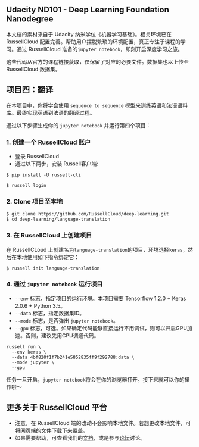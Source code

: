 ## Udacity ND101 - Deep Learning Foundation Nanodegree

本文档的素材来自于 Udacity 纳米学位《机器学习基础》。相关环境已在 RussellCloud 配置完善。帮助用户摆脱繁琐的环境配置，真正专注于课程的学习。通过 RussellCloud 准备的`jupyter notebook`，即刻开启深度学习之旅。

这些代码从官方的课程链接获取，仅保留了对应的必要文件。数据集也以上传至 RussellCloud 数据集。

## 项目四：翻译

在本项目中，你将学会使用	`sequence to sequence` 模型来训练英语和法语语料库。最终实现英语到法语的翻译过程。

通过以下步骤生成你的 `jupyter notebook` 并运行第四个项目：


### 1. 创建一个 RussellCloud 账户

- 登录 RussellCloud
- 通过以下两步，安装 Russell客户端:

```
$ pip install -U russell-cli

$ russell login
```

### 2. Clone 项目至本地

```
$ git clone https://github.com/RussellCloud/deep-learning.git
$ cd deep-learning/language-translation
```


### 3. 在 RussellCloud 上创建项目

在 RussellCLoud 上创建名为`language-translation`的项目，环境选择`keras`，然后在本地使用如下指令绑定它：

```
$ russell init language-translation
```
### 4. 通过 `jupyter notebook` 运行项目

- `--env` 标志，指定项目的运行环境。本项目需要 Tensorflow 1.2.0 + Keras 2.0.6 + Python 3.5。
- `--data` 标志，指定数据集ID。
- `--mode` 标志，是否弹出 `jupyter notebook`。
- `--gpu` 标志，可选。如果确定代码能够直接运行不用调试，则可以开启GPU加速。否则，建议先用CPU调通代码。

```
russell run \
  --env keras \
  --data 4bf820f1f7b241e5852835ff9f292788:data \
  --mode jupyter \
  --gpu

```
任务一旦开启，`jupyter notebook`将会在你的浏览器打开。接下来就可以你的操作啦～

## 更多关于 RussellCloud 平台
- 注意，在 RussellCloud 端的改动不会影响本地文件。若想更改本地文件，可将网页端的文件下载下来覆盖。
- 如果需要帮助，可查看我们的[文档](http://docs.russellcloud.com)，或是参与[论坛](http://forum.russellcloud.com/)讨论。

